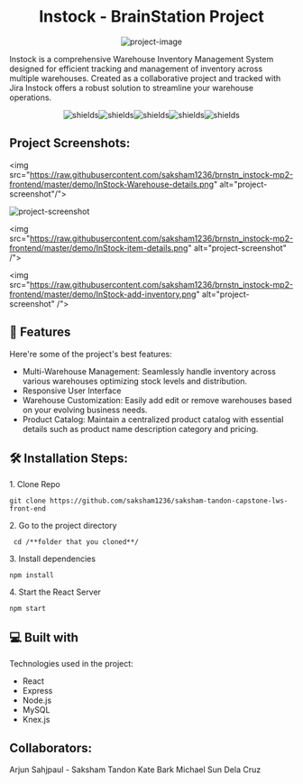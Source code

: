<h1 align="center" id="title">Instock - BrainStation Project</h1>

<p align="center"><img src="https://socialify.git.ci/saksham1236/brnstn_instock-mp2-frontend/image?font=Inter&amp;language=1&amp;name=1&amp;owner=1&amp;pattern=Plus&amp;stargazers=1&amp;theme=Light" alt="project-image"></p>

<p id="description">Instock is a comprehensive Warehouse Inventory Management System designed for efficient tracking and management of inventory across multiple warehouses. Created as a collaborative project and tracked with Jira Instock offers a robust solution to streamline your warehouse operations.</p>

<p align="center"><img src="https://img.shields.io/badge/JavaScript-F7DF1E?style=for-the-badge&amp;logo=javascript&amp;logoColor=black" alt="shields"><img src="https://img.shields.io/badge/Node.js-43853D?style=for-the-badge&amp;logo=node.js&amp;logoColor=white" alt="shields"><img src="https://img.shields.io/badge/React-20232A?style=for-the-badge&amp;logo=react&amp;logoColor=61DAFB" alt="shields"><img src="https://img.shields.io/badge/Express.js-404D59?style=for-the-badge" alt="shields"><img src="https://img.shields.io/badge/MySQL-00000F?style=for-the-badge&amp;logo=mysql&amp;logoColor=white" alt="shields"></p>

<h2>Project Screenshots:</h2>

<img src="https://raw.githubusercontent.com/saksham1236/brnstn_instock-mp2-frontend/master/demo/InStock-Warehouse-details.png" alt="project-screenshot"/">

<img src="https://raw.githubusercontent.com/saksham1236/brnstn_instock-mp2-frontend/master/demo/InStock-inventory.png" alt="project-screenshot" />

<img src="https://raw.githubusercontent.com/saksham1236/brnstn_instock-mp2-frontend/master/demo/InStock-item-details.png" alt="project-screenshot" /">

<img src="https://raw.githubusercontent.com/saksham1236/brnstn_instock-mp2-frontend/master/demo/InStock-add-inventory.png" alt="project-screenshot" /">

  
  
<h2>🧐 Features</h2>

Here're some of the project's best features:

*   Multi-Warehouse Management: Seamlessly handle inventory across various warehouses optimizing stock levels and distribution.
*   Responsive User Interface
*   Warehouse Customization: Easily add edit or remove warehouses based on your evolving business needs.
*   Product Catalog: Maintain a centralized product catalog with essential details such as product name description category and pricing.

<h2>🛠️ Installation Steps:</h2>

<p>1. Clone Repo</p>

```
git clone https://github.com/saksham1236/saksham-tandon-capstone-lws-front-end
```

<p>2. Go to the project directory</p>

```
 cd /**folder that you cloned**/
```

<p>3. Install dependencies</p>

```
npm install
```

<p>4. Start the React Server</p>

```
npm start
```

  
  
<h2>💻 Built with</h2>

Technologies used in the project:

*   React
*   Express
*   Node.js
*   MySQL
*   Knex.js


## Collaborators: 
Arjun Sahjpaul - 
Saksham Tandon
Kate Bark
Michael Sun Dela Cruz
